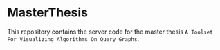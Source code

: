 # MasterThesis

This repository contains the server code for the master thesis `A Toolset For Visualizing Algorithms On Query Graphs`.